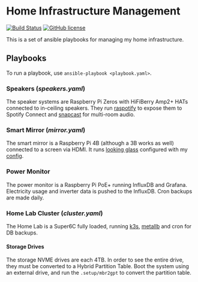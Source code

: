 # Home Infrastructure Management

[![Build Status](https://github.com/nrwiersma/infra/actions/workflows/tests.yml/badge.svg)](https://github.com/nrwiersma/infra/actions)
[![GitHub license](https://img.shields.io/badge/license-MIT-blue.svg)](https://raw.githubusercontent.com/hamba/avro/master/LICENSE)

This is a set of ansible playbooks for managing my home infrastructure.

## Playbooks

To run a playbook, use `ansible-playbook <playbook.yaml>`.

### Speakers (*speakers.yaml*)

The speaker systems are Raspberry Pi Zeros with HiFiBerry Amp2+ HATs connected to
in-ceiling speakers. They run [raspotify](https://github.com/dtcooper/raspotify) to
expose them to Spotify Connect and [snapcast](https://github.com/badaix/snapcast) for
multi-room audio.

### Smart Mirror (*mirror.yaml*)

The smart mirror is a Raspberry Pi 4B (although a 3B works as well) connected to a
screen via HDMI. It runs [looking glass](https://github.com/glasslabs/looking-glass)
configured with my [config](https://github.com/nrwiersma/looking-glass-config).

### Power Monitor

The power monitor is a Raspberry Pi PoE+ running InfluxDB and Grafana. Electricity usage
and inverter data is pushed to the InfluxDB. Cron backups are made daily.

### Home Lab Cluster (*cluster.yaml*)

The Home Lab is a Super6C fully loaded, running [k3s](https://k3s.io/), 
[metallb](https://metallb.universe.tf/) and cron for DB backups.

#### Storage Drives

The storage NVME drives are each 4TB. In order to see the entire drive, they must be converted to a Hybrid Partition Table.
Boot the system using an external drive, and run the `.setup/mbr2gpt` to convert the partition table.
